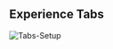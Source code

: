 ## Experience Tabs

![Tabs-Setup](https://user-images.githubusercontent.com/72968539/119639182-a6fc2600-be17-11eb-97b9-a5d987a979d4.png)




